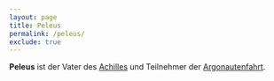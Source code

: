 ```yaml
---
layout: page
title: Peleus
permalink: /peleus/
exclude: true
---
```


**Peleus** ist der Vater des [Achilles](/achilles/) und Teilnehmer der [Argonautenfahrt](/argonautenfahrt/).
